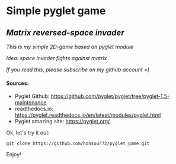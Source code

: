 # Simple pyglet game
## <i>Matrix reversed-space invader</i>

_This is my simple 2D-game based on pyglet module_

_Idea: space invader fights against matrix_

_If you read this, please subscribe on my github account =)_ 

#### Sources:
* Pyglet Github: https://github.com/pyglet/pyglet/tree/pyglet-1.5-maintenance
* readthedocs.io: https://pyglet.readthedocs.io/en/latest/modules/pyglet.html
* Pyglet amazing site: https://pyglet.org/

Ok, let's try it out:
~~~
git clone https://github.com/honsour72/pyglet_game.git
~~~
Enjoy!

